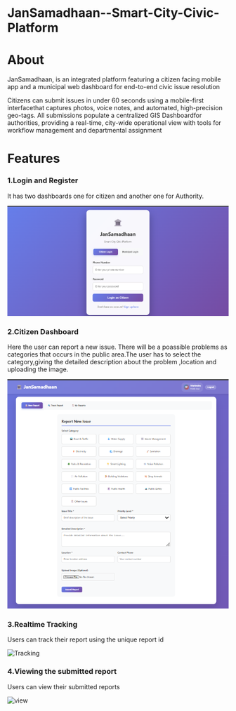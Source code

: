 # JanSamadhaan--Smart-City-Civic-Platform

<h1>About</h1>
<p>JanSamadhaan, is an integrated platform featuring a citizen
facing mobile app and a municipal web dashboard for end-to-end civic issue 
resolution</p>
<p>Citizens can submit issues in under 60 seconds using a mobile-first 
interfacethat captures photos, voice notes, and automated, high-precision 
geo-tags.
All submissions populate a centralized GIS Dashboardfor authorities, 
providing a real-time, city-wide operational view with tools for workflow 
management and departmental assignment</p>

<h1>Features</h1>

<h3>1.Login and Register</h3>
<p>It has two dashboards one for citizen and another one for Authority.</p>

![Login](images/ss1.png)

<h3>2.Citizen Dashboard</h3>
<p>Here the user can report a new issue. There will be a poassible problems as categories that occurs in the public area.The user has to select the category,giving the detailed description about the problem ,location and uploading the image.</p>

![Dashboard](images/citizen.png)

<h3>3.Realtime Tracking</h3>

<p>Users can track their report using the unique report id</p>

![Tracking](images/tracking.gif)

<h3>4.Viewing the submitted report</h3>

<p>Users can view their submitted reports</p>

![view](images/view.gif)
